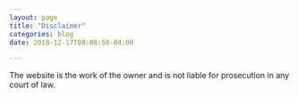 ```yaml
---
layout: page
title: "Disclaimer"
categories: blog
date: 2018-12-17T08:08:50-04:00

---
```



The website is the work of the owner and is not liable for prosecution in any court of law.